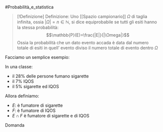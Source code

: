 #Probabilità_e_statistica 
>[!Definizione] Definizione:
>Uno [[Spazio campionario]] $\Omega$ di taglia infinita, ossia $|\Omega|=n\in \mathbb{N}$, si dice equiprobabile se tutti gli esiti hanno la stessa probabilità:
>$$\mathbb{P}(E)=\frac{|E|}{|\Omega|}$$
>Ossia la probabilità che un dato evento accada è data dal numero totale di esiti in quell’ evento diviso il numero totale di evento dentro $\Omega$

Facciamo un semplice esempio:

In una classe:
- il $28\%$ delle persone fumano sigarette
- il $7\%$ IQOS
- il $5\%$ sigarette ed IQOS

Allora definiamo:
- $E$: è fumatore di sigarette
- $F$: è fumatore di IQOS
- $E\cap F$ è fumatore di sigarette e di IQOS

Domanda